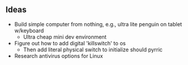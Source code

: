 ## Ideas
  - Build simple computer from nothing, e.g., ultra lite penguin on tablet w/keyboard
    * Ultra cheap mini dev environment
  - Figure out how to add digital 'killswitch' to os
    * Then add literal physical switch to initialize should pyrric
  - Research antivirus options for Linux
